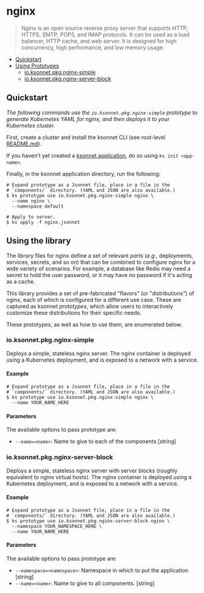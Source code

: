 # nginx

> Nginx is an open source reverse proxy server that supports HTTP, HTTPS, SMTP, POP3, and IMAP protocols. It can be used as a load balancer, HTTP cache, and web server. It is designed for high concurrency, high performance, and low memory usage.

* [Quickstart](#quickstart)
* [Using Prototypes](#using-prototypes)
  * [io.ksonnet.pkg.nginx-simple](#io.ksonnet.pkg.nginx-simple)
  * [io.ksonnet.pkg.nginx-server-block](#io.ksonnet.pkg.nginx-server-block)

## Quickstart

*The following commands use the `io.ksonnet.pkg.nginx-simple` prototype to generate Kubernetes YAML for nginx, and then deploys it to your Kubernetes cluster.*

First, create a cluster and install the ksonnet CLI (see root-level [README.md](rootReadme)).

If you haven't yet created a [ksonnet application](linkToSomewhere), do so using `ks init <app-name>`.

Finally, in the ksonnet application directory, run the following:

```shell
# Expand prototype as a Jsonnet file, place in a file in the
# `components/` directory. (YAML and JSON are also available.)
$ ks prototype use io.ksonnet.pkg.nginx-simple nginx \
  --name nginx \
  --namespace default

# Apply to server.
$ ks apply -f nginx.jsonnet
```

## Using the library

The library files for nginx define a set of relevant *parts* (_e.g._, deployments, services, secrets, and so on) that can be combined to configure nginx for a wide variety of scenarios. For example, a database like Redis may need a secret to hold the user password, or it may have no password if it's acting as a cache.

This library provides a set of pre-fabricated "flavors" (or "distributions") of nginx, each of which is configured for a different use case. These are captured as ksonnet *prototypes*, which allow users to interactively customize these distributions for their specific needs.

These prototypes, as well as how to use them, are enumerated below.

### io.ksonnet.pkg.nginx-simple

Deploys a simple, stateless nginx server. The nginx container is deployed using a Kubernetes deployment, and is exposed to a network with a
service.

#### Example

```shell
# Expand prototype as a Jsonnet file, place in a file in the
# `components/` directory. (YAML and JSON are also available.)
$ ks prototype use io.ksonnet.pkg.nginx-simple nginx \
  --name YOUR_NAME_HERE
```

#### Parameters

The available options to pass prototype are:

* `--name=<name>`: Name to give to each of the components [string]

### io.ksonnet.pkg.nginx-server-block

Deploys a simple, stateless nginx server with server blocks (roughly equivalent to nginx virtual hosts). The nginx container is deployed using a
Kubernetes deployment, and is exposed to a network with a service.

#### Example

```shell
# Expand prototype as a Jsonnet file, place in a file in the
# `components/` directory. (YAML and JSON are also available.)
$ ks prototype use io.ksonnet.pkg.nginx-server-block nginx \
  --namespace YOUR_NAMESPACE_HERE \
  --name YOUR_NAME_HERE
```

#### Parameters

The available options to pass prototype are:

* `--namespace=<namespace>`: Namespace in which to put the application [string]
* `--name=<name>`: Name to give to all components. [string]


[rootReadme]: https://github.com/ksonnet/mixins
